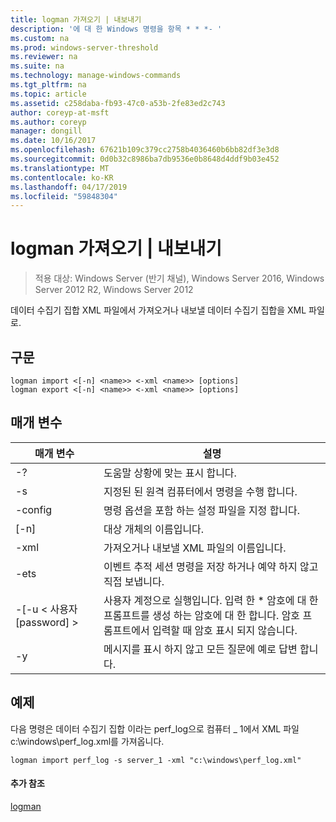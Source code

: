 ```yaml
---
title: logman 가져오기 | 내보내기
description: '에 대 한 Windows 명령을 항목 * * *- '
ms.custom: na
ms.prod: windows-server-threshold
ms.reviewer: na
ms.suite: na
ms.technology: manage-windows-commands
ms.tgt_pltfrm: na
ms.topic: article
ms.assetid: c258daba-fb93-47c0-a53b-2fe83ed2c743
author: coreyp-at-msft
ms.author: coreyp
manager: dongill
ms.date: 10/16/2017
ms.openlocfilehash: 67621b109c379cc2758b4036460b6bb82df3e3d8
ms.sourcegitcommit: 0d0b32c8986ba7db9536e0b8648d4ddf9b03e452
ms.translationtype: MT
ms.contentlocale: ko-KR
ms.lasthandoff: 04/17/2019
ms.locfileid: "59848304"
---
```

# <a name="logman-import--export"></a>logman 가져오기 | 내보내기

>적용 대상: Windows Server (반기 채널), Windows Server 2016, Windows Server 2012 R2, Windows Server 2012

데이터 수집기 집합 XML 파일에서 가져오거나 내보낼 데이터 수집기 집합을 XML 파일로.  
  
## <a name="syntax"></a>구문  
```  
logman import <[-n] <name>> <-xml <name>> [options]  
logman export <[-n] <name>> <-xml <name>> [options]  
```  
## <a name="parameters"></a>매개 변수  
|매개 변수|설명|  
|-------|--------|  
|-?|도움말 상황에 맞는 표시 합니다.|  
|-s <computer name>|지정된 된 원격 컴퓨터에서 명령을 수행 합니다.|  
|-config <value>|명령 옵션을 포함 하는 설정 파일을 지정 합니다.|  
|[-n] <name>|대상 개체의 이름입니다.|  
|-xml <name>|가져오거나 내보낼 XML 파일의 이름입니다.|  
|-ets|이벤트 추적 세션 명령을 저장 하거나 예약 하지 않고 직접 보냅니다.|  
|-[-u < 사용자 [password] >|사용자 계정으로 실행입니다. 입력 한 * 암호에 대 한 프롬프트를 생성 하는 암호에 대 한 합니다. 암호 프롬프트에서 입력할 때 암호 표시 되지 않습니다.|  
|-y|메시지를 표시 하지 않고 모든 질문에 예로 답변 합니다.|  
## <a name="BKMK_examples"></a>예제  
다음 명령은 데이터 수집기 집합 이라는 perf_log으로 컴퓨터 _ 1에서 XML 파일 c:\windows\perf_log.xml를 가져옵니다.  
```  
logman import perf_log -s server_1 -xml "c:\windows\perf_log.xml"  
```  
#### <a name="additional-references"></a>추가 참조  
[logman](logman.md)  
